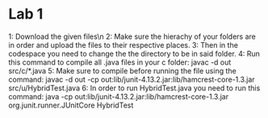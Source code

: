 # Lab 1

1: Download the given files\n
2: Make sure the hierachy of your folders are in order and upload the files to their respective places.
3: Then in the codespace you need to change the the directory to be in said folder.
4: Run this command to compile all .java files in your c folder: javac -d out src/c/*.java
5: Make sure to compile before running the file using the command:
javac -d out -cp out:lib/junit-4.13.2.jar:lib/hamcrest-core-1.3.jar src/u/HybridTest.java
6: In order to run HybridTest.java you need to run this command: 
java -cp out:lib/junit-4.13.2.jar:lib/hamcrest-core-1.3.jar org.junit.runner.JUnitCore HybridTest
